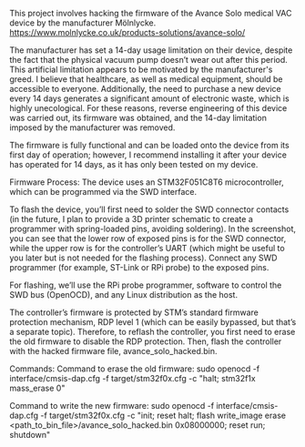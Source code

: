 This project involves hacking the firmware of the Avance Solo medical VAC device by the manufacturer Mölnlycke.
https://www.molnlycke.co.uk/products-solutions/avance-solo/

The manufacturer has set a 14-day usage limitation on their device, despite the fact that the physical vacuum pump doesn’t wear out after this period. This artificial limitation appears to be motivated by the manufacturer's greed. I believe that healthcare, as well as medical equipment, should be accessible to everyone. Additionally, the need to purchase a new device every 14 days generates a significant amount of electronic waste, which is highly unecological. For these reasons, reverse engineering of this device was carried out, its firmware was obtained, and the 14-day limitation imposed by the manufacturer was removed.

The firmware is fully functional and can be loaded onto the device from its first day of operation; however, I recommend installing it after your device has operated for 14 days, as it has only been tested on my device.

Firmware Process:
The device uses an STM32F051C8T6 microcontroller, which can be programmed via the SWD interface.

To flash the device, you’ll first need to solder the SWD connector contacts (in the future, I plan to provide a 3D printer schematic to create a programmer with spring-loaded pins, avoiding soldering). In the screenshot, you can see that the lower row of exposed pins is for the SWD connector, while the upper row is for the controller’s UART (which might be useful to you later but is not needed for the flashing process). Connect any SWD programmer (for example, ST-Link or RPi probe) to the exposed pins.

For flashing, we’ll use the RPi probe programmer, software to control the SWD bus (OpenOCD), and any Linux distribution as the host.

The controller’s firmware is protected by STM’s standard firmware protection mechanism, RDP level 1 (which can be easily bypassed, but that’s a separate topic). Therefore, to reflash the controller, you first need to erase the old firmware to disable the RDP protection. Then, flash the controller with the hacked firmware file, avance_solo_hacked.bin.

Commands:
Command to erase the old firmware:
sudo openocd -f interface/cmsis-dap.cfg -f target/stm32f0x.cfg -c "halt; stm32f1x mass_erase 0"

Command to write the new firmware:
sudo openocd -f interface/cmsis-dap.cfg -f target/stm32f0x.cfg -c "init; reset halt; flash write_image erase <path_to_bin_file>/avance_solo_hacked.bin 0x08000000; reset run; shutdown"
